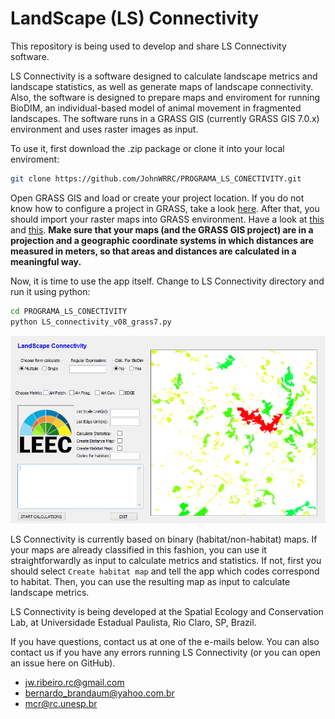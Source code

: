 # LandScape (LS) Connectivity

This repository is being used to develop and share LS Connectivity software.

LS Connectivity is a software designed to calculate landscape metrics and landscape statistics, as well as generate maps of landscape connectivity.
Also, the software is designed to prepare maps and enviroment for running BioDIM, an individual-based model of animal movement in fragmented landscapes.
The software runs in a GRASS GIS (currently GRASS GIS 7.0.x) environment and uses raster images as input.

To use it, first download the .zip package or clone it into your local enviroment:
```bash
git clone https://github.com/JohnWRRC/PROGRAMA_LS_CONECTIVITY.git
```

Open GRASS GIS and load or create your project location. If you do not know how to configure a project in GRASS, take a look [here](https://grass.osgeo.org/grass70/manuals/helptext.html). 
After that, you should import your raster maps into GRASS environment. Have a look at [this](https://grass.osgeo.org/grass70/manuals/r.in.gdal.html) and [this](https://grasswiki.osgeo.org/wiki/Importing_data).
**Make sure that your maps (and the GRASS GIS project) are in a projection and a geographic coordinate systems in which 
distances are measured in meters, so that areas and distances are calculated in a meaningful way.**


Now, it is time to use the app itself. Change to LS Connectivity directory and run it using python:
```bash
cd PROGRAMA_LS_CONECTIVITY
python LS_connectivity_v08_grass7.py
```

<img src="images/LS_Con_GUI.png"/>

LS Connectivity is currently based on binary (habitat/non-habitat) maps. If your maps are already classified in this fashion, 
you can use it straightforwardly as input to calculate metrics and statistics. If not, first you should select `Create habitat map` 
and tell the app which codes correspond to habitat. Then, you can use the resulting map as input to calculate landscape metrics.

LS Connectivity is being developed at the Spatial Ecology and Conservation Lab, at Universidade Estadual Paulista, Rio Claro, SP, Brazil.

If you have questions, contact us at one of the e-mails below. You can also contact us if you have any errors running LS Connectivity 
(or you can open an issue here on GitHub).
- jw.ribeiro.rc@gmail.com
- bernardo_brandaum@yahoo.com.br
- mcr@rc.unesp.br


